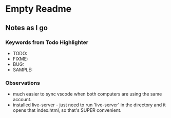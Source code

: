 # Empty Readme

## Notes as I go

### Keywords from Todo Highlighter

- TODO:
- FIXME:
- BUG:
- SAMPLE:

### Observations

- much easier to sync vscode when both computers are using the same account.
- installed live-server - just need to run 'live-server' in the directory and it opens that index.html, so that's SUPER convenient.
